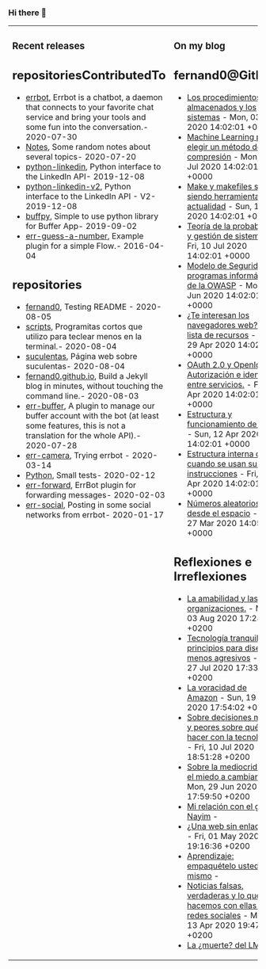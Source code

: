 ### Hi there 👋

<!--
Currently working on [Datasette](https://datasette.readthedocs.io/) and associated projects. Read [my blog](https://simonwillison.net/) or [follow @simonw on Twitter](https://twitter.com/simonw).
--> 

<table><tr><td valign="top">

### Recent releases
<!-- recent_releases starts -->


## repositoriesContributedTo
* [errbot](https://github.com/errbotio/errbot/projects),  Errbot is a chatbot, a daemon that connects to your favorite chat service and bring your tools and some fun into the conversation.- 2020-07-30
* [Notes](https://github.com/jgbarah/Notes/projects),  Some random notes about several topics- 2020-07-20
* [python-linkedin](https://github.com/ozgur/python-linkedin/projects),  Python interface to the LinkedIn API- 2019-12-08
* [python-linkedin-v2](https://github.com/HootsuiteLabs/python-linkedin-v2/projects),  Python interface to the LinkedIn API - V2- 2019-12-08
* [buffpy](https://github.com/vtemian/buffpy/projects),  Simple to use python library for Buffer App- 2019-09-02
* [err-guess-a-number](https://github.com/errbotio/err-guess-a-number/projects),  Example plugin for a simple Flow.- 2016-04-04

## repositories
* [fernand0](https://github.com/fernand0/fernand0/projects),  Testing README - 2020-08-05
* [scripts](https://github.com/fernand0/scripts/projects),  Programitas cortos que utilizo para teclear menos en la terminal.- 2020-08-04
* [suculentas](https://github.com/fernand0/suculentas/projects),  Página web sobre suculentas- 2020-08-04
* [fernand0.github.io](https://github.com/fernand0/fernand0.github.io/projects),  Build a Jekyll blog in minutes, without touching the command line.- 2020-08-03
* [err-buffer](https://github.com/fernand0/err-buffer/projects),  A plugin to manage our buffer account with the bot (at least some features, this is not a translation for the whole API).- 2020-07-28
* [err-camera](https://github.com/fernand0/err-camera/projects),  Trying errbot - 2020-03-14
* [Python](https://github.com/fernand0/Python/projects),  Small tests- 2020-02-12
* [err-forward](https://github.com/fernand0/err-forward/projects),  ErrBot plugin for forwarding messages- 2020-02-03
* [err-social](https://github.com/fernand0/err-social/projects),  Posting in some social networks from errbot- 2020-01-17
<!-- recent_releases ends -->
</td><td valign="top">

### On my blog
<!-- blog starts -->


## fernand0@GitHub
* [Los procedimientos almacenados y los sistemas](http://fernand0.github.io/procedimientos-almacenados/) - Mon, 03 Aug 2020 14:02:01 +0000
* [Machine Learning para elegir un método de compresión](http://fernand0.github.io/machine-learning-compresion/) - Mon, 27 Jul 2020 14:02:01 +0000
* [Make y makefiles siguen siendo herramientas de actualidad](http://fernand0.github.io/makefile-lenguaje-desarrollo/) - Sun, 19 Jul 2020 14:02:01 +0000
* [Teoría de la probabilidad y gestión de sistemas](http://fernand0.github.io/probabilidades-y-programacion-sistemas/) - Fri, 10 Jul 2020 14:02:01 +0000
* [Modelo de Seguridad en programas informáticos de la OWASP](http://fernand0.github.io/owasp-modelos-madurez/) - Mon, 29 Jun 2020 14:02:01 +0000
* [¿Te interesan los navegadores web? Una lista de recursos](http://fernand0.github.io/recursos-sobre-navegadores/) - Wed, 29 Apr 2020 14:02:01 +0000
* [OAuth 2.0 y OpenId. Autorización e identidad entre servicios.](http://fernand0.github.io/guia-ilustrada-oauth/) - Fri, 17 Apr 2020 14:02:01 +0000
* [Estructura y funcionamiento de Unix](http://fernand0.github.io/funcionamiento-unix/) - Sun, 12 Apr 2020 14:02:01 +0000
* [Estructura interna de Git cuando se usan sus instrucciones](http://fernand0.github.io/funcionamiento-git-interno/) - Fri, 03 Apr 2020 14:02:01 +0000
* [Números aleatorios desde el espacio](http://fernand0.github.io/numeros-aletaorios-espacio/) - Fri, 27 Mar 2020 14:05:01 +0000

## Reflexiones e Irreflexiones
* [La amabilidad y las organizaciones.](http://fernand0.blogalia.com//historias/78239) - Mon, 03 Aug 2020 17:28:47 +0200
* [Tecnolog&#237;a tranquila: principios para dise&#241;os menos agresivos](http://fernand0.blogalia.com//historias/78232) - Mon, 27 Jul 2020 17:33:09 +0200
* [La voracidad de Amazon](http://fernand0.blogalia.com//historias/78229) - Sun, 19 Jul 2020 17:54:02 +0200
* [Sobre decisiones malas y peores sobre qu&#233; hacer con la tecnolog&#237;a](http://fernand0.blogalia.com//historias/78225) - Fri, 10 Jul 2020 18:51:28 +0200
* [Sobre la mediocridad y el miedo a cambiar](http://fernand0.blogalia.com//historias/78221) - Mon, 29 Jun 2020 17:59:50 +0200
* [Mi relaci&#243;n con el gol de Nayim](http://fernand0.blogalia.com//historias/78183) - 
* [&#191;Una web sin enlaces?](http://fernand0.blogalia.com//historias/78177) - Fri, 01 May 2020 19:16:36 +0200
* [Aprendizaje: empaqu&#233;telo usted mismo](http://fernand0.blogalia.com//historias/78171) - 
* [Noticias falsas, verdaderas y lo que hacemos con ellas en redes sociales](http://fernand0.blogalia.com//historias/78166) - Mon, 13 Apr 2020 19:47:41 +0200
* [La &#191;muerte? del LMS](http://fernand0.blogalia.com//historias/78161) - 
<!-- blog ends -->
<!--
More on [simonwillison.net](https://simonwillison.net/)
-->
</td><td valign="top">

### TIL
<!-- tils starts -->
<!--
* [How to deploy a folder with a Dockerfile to Cloud Run](https://github.com/simonw/til/blob/master/cloudrun/ship-dockerfile-to-cloud-run.md) - 2020-08-05
* [SQLite BLOB literals](https://github.com/simonw/til/blob/master/sqlite/blob-literals.md) - 2020-07-29
* [PostgreSQL full-text search in the Django Admin](https://github.com/simonw/til/blob/master/django/postgresql-full-text-search-admin.md) - 2020-07-25
* [Implementing a "copy to clipboard" button](https://github.com/simonw/til/blob/master/javascript/copy-button.md) - 2020-07-23
* [Updating a Markdown table of contents with a GitHub Action](https://github.com/simonw/til/blob/master/github-actions/markdown-table-of-contents.md) - 2020-07-22
-->
<!-- tils ends -->
<!--
More on [til.simonwillison.net](https://til.simonwillison.net/)
-->
</td></tr></table>

<!--
<a href="https://github.com/simonw/simonw/actions"><img src="https://github.com/simonw/simonw/workflows/Build%20README/badge.svg" align="right" alt="Build README"></a> <a href="https://simonwillison.net/2020/Jul/10/self-updating-profile-readme/">How this works</a>

-->
<!--
**fernand0/fernand0** is a ✨ _special_ ✨ repository because its `README.md` (this file) appears on your GitHub profile.

Here are some ideas to get you started:

- 🔭 I’m currently working on ...
- 🌱 I’m currently learning ...
- 👯 I’m looking to collaborate on ...
- 🤔 I’m looking for help with ...
- 💬 Ask me about ...
- 📫 How to reach me: ...
- 😄 Pronouns: ...
- ⚡ Fun fact: ...
-->
